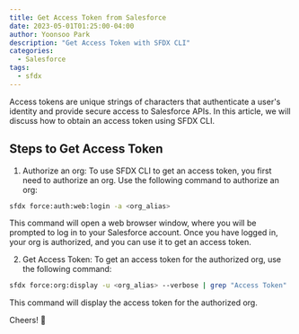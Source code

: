 ```yaml
---
title: Get Access Token from Salesforce
date: 2023-05-01T01:25:00-04:00
author: Yoonsoo Park
description: "Get Access Token with SFDX CLI"
categories:
  - Salesforce
tags:
  - sfdx
---
```


Access tokens are unique strings of characters that authenticate a user's identity and provide secure access to Salesforce APIs. In this article, we will discuss how to obtain an access token using SFDX CLI.

## Steps to Get Access Token
1. Authorize an org: To use SFDX CLI to get an access token, you first need to authorize an org. Use the following command to authorize an org:

```bash
sfdx force:auth:web:login -a <org_alias>
```

This command will open a web browser window, where you will be prompted to log in to your Salesforce account. Once you have logged in, your org is authorized, and you can use it to get an access token.

2. Get Access Token: To get an access token for the authorized org, use the following command:

```bash
sfdx force:org:display -u <org_alias> --verbose | grep "Access Token" | awk '{print $NF}'
```

This command will display the access token for the authorized org.

Cheers! 🍺
